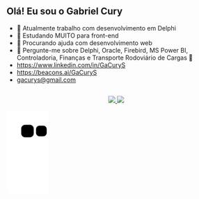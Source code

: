 
## Olá! Eu sou o Gabriel Cury

- 🔭 Atualmente trabalho com desenvolvimento em Delphi
- 🌱 Estudando MUITO para front-end
- 🤔 Procurando ajuda com desenvolvimento web
- 💬 Pergunte-me sobre Delphi, Oracle, Firebird, MS Power BI, Controladoria, Finanças e Transporte Rodoviário de Cargas 🚚
- https://www.linkedin.com/in/GaCuryS
- https://beacons.ai/GaCuryS
- gacurys@gmail.com

##
<div align="center">
  <a href="https://github.com/GaCurys">
  <img height="180em" src="https://github-readme-stats.vercel.app/api?username=GaCurys&show_icons=true&theme=dark&include_all_commits=true&count_private=true"/>
  <img height="180em" src="https://github-readme-stats.vercel.app/api/top-langs/?username=GaCurys&layout=compact&langs_count=7&theme=dark"/>
</div>
  
  ![Snake animation](https://github.com/GaCuryS/GaCuryS/blob/output/github-contribution-grid-snake.svg)
 
</div>
